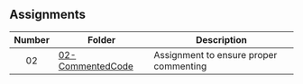 ## Assignments

| Number | Folder                              | Description                            |
| :----: | ----------------------------------- | -------------------------------------- |
| 02     | [02-CommentedCode](./https://github.com/laneazzi/2143-OOP-AYEDUN/tree/master/ASSIGNMENTS/02-CommentedCode) | Assignment to ensure proper commenting |


